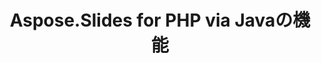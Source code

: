 ---
title: Aspose.Slides for PHP via Javaの機能
type: docs
weight: 30
url: /php-java/aspose-slides-for-java-features/
---